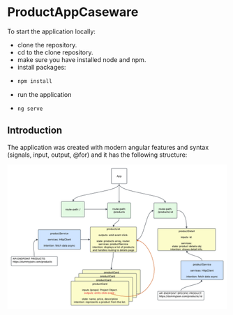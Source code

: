 # ProductAppCaseware

To start the application locally:

- clone the repository.
- cd to the clone repository.
- make sure you have installed node and npm.
- install packages:
- ```bash
  npm install
  ```
- run the application
- ```bash
  ng serve
  ``` 

## Introduction

The application was created with modern angular features and syntax (signals, input, output, @for) and it has the following structure:

<img src="products-app-caseware.png" alt="App Architecture" width="700">
